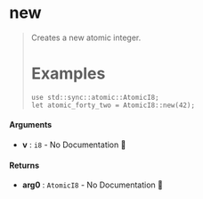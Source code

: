# new

>  Creates a new atomic integer.
>  # Examples
>  ```
> use std::sync::atomic::AtomicI8;
> let atomic_forty_two = AtomicI8::new(42);
>  ```

#### Arguments

- **v** : `i8` \- No Documentation 🚧

#### Returns

- **arg0** : `AtomicI8` \- No Documentation 🚧